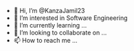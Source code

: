 - 👋 Hi, I’m @KanzaJamil23
- 👀 I’m interested in Software Engineering
- 🌱 I’m currently learning ...
- 💞️ I’m looking to collaborate on ...
- 📫 How to reach me ...

<!---
KanzaJamil23/KanzaJamil23 is a ✨ special ✨ repository because its `README.md` (this file) appears on your GitHub profile.
You can click the Preview link to take a look at your changes.
--->
